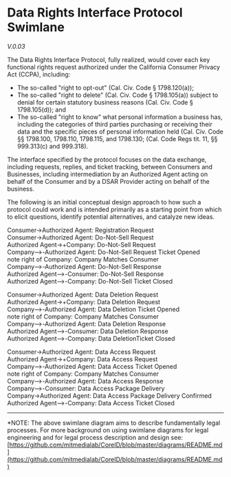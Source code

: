 # Data Rights Interface Protocol Swimlane
*V.0.03* 

The Data Rights Interface Protocol, fully realized, would cover each key functional rights request authorized under the California Consumer Privacy Act (CCPA), including:
* The so-called "right to opt-out" (Cal. Civ. Code § 1798.120(a));
* The so-called "right to delete"  (Cal. Civ. Code § 1798.105(a)) subject to denial for certain statutory business reasons (Cal. Civ. Code § 1798.105(d)); and 
* The so-called "right to know" what personal information a business has, including the categories of third parties purchasing or receiving their data and the specific pieces of personal information held (Cal. Civ. Code §§ 1798.100, 1798.110, 1798.115, and 1798.130; (Cal. Code Regs tit. 11, §§ 999.313(c) and 999.318).

The interface specified by the protocol focuses on the data exchange, including requests, replies, and ticket tracking, between Consumers and Businesses, including intermediation by an Authorized Agent acting on behalf of the Consumer and by a DSAR Provider acting on behalf of the business.

The following is an initial conceptual design approach to how such a protocol could work and is intended primarily as a starting point from which to elicit questions, identify potential alternatives, and catalyze new ideas.

Consumer->Authorized Agent: Registration Request     
Consumer->Authorized Agent: Do-Not-Sell Request     
Authorized Agent->+Company: Do-Not-Sell Request     
Company-->-Authorized Agent: Do-Not-Sell Request Ticket Opened     
note right of Company: Company Matches Consumer     
Company-->-Authorized Agent: Do-Not-Sell Response     
Authorized Agent-->-Consumer: Do-Not-Sell Response     
Authorized Agent-->-Company: Do-Not-Sell Ticket Closed     


Consumer->Authorized Agent: Data Deletion Request     
Authorized Agent->+Company: Data Deletion Request     
Company-->-Authorized Agent: Data Deletion Ticket Opened     
note right of Company: Company Matches Consumer     
Company-->-Authorized Agent: Data Deletion Response     
Authorized Agent-->-Consumer: Data Deletion Response     
Authorized Agent-->-Company: Data DeletionTicket Closed     


Consumer->Authorized Agent: Data Access Request     
Authorized Agent->+Company: Data Access  Request     
Company-->-Authorized Agent: Data Access Ticket Opened     
note right of Company: Company Matches Consumer     
Company-->-Authorized Agent: Data Access Response     
Company-->-Consumer: Data Access Package Delivery     
Company->Authorized Agent: Data Access Package Delivery Confirmed     
Authorized Agent-->-Company: Data Access Ticket Closed    


- - - - - - - - - - - -

*NOTE: The above swimlane diagram aims to describe fundamentally legal processes.  For more background on using swimlane diagrams for legal engineering and for legal process description and design see: [https://github.com/mitmedialab/CoreID/blob/master/diagrams/README.md](https://github.com/mitmedialab/CoreID/blob/master/diagrams/README.md)

